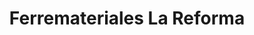 ---
title: "Ferremateriales La Reforma"
url: /barranquilla/ferremateriales-la-reforma/
shop: hardware
---